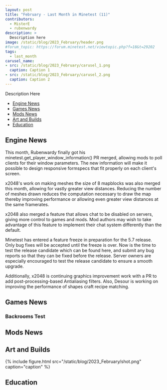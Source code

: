 ```yaml
---
layout: post
title: "February - Last Month in Minetest (11)"
contributors:
  - MisterE
  - rubenwardy
description: >
  Description here
image: /static/blog/2023_February/header.png
#forum_topic: https://forum.minetest.net/viewtopic.php?f=18&t=29202
tags:
  - last_month
carusel_name:
- src: /static/blog/2023_February/carusel_1.png
  caption: Caption 1
- src: /static/blog/2023_February/carusel_2.png
  caption: Caption 2
---
```


Description Here

<!-- more -->

- [Engine News](#engine-news)
- [Games News](#games-news)
- [Mods News](#mods-news)
- [Art and Builds](#art-and-builds)
- [Education](#education)


## Engine News

This month, Rubenwardy finally got his minetest.get_player_window_information()
PR merged, allowing mods to poll clients for their window parameters. The new
information will make it possible to design responsive formspecs that fit
properly on each client's screen.

x2048's work on making meshes the size of 8 mapblocks was also merged this
month, allowing for vastly greater view distances. Reducing the number of meshes
drawn reduces the computation necessary to draw the map thereby improving
performance or allowing even greater view distances at the same framerates.

x2048 also merged a feature that allows chat to be disabled on servers, giving
more control to games and mods. Mod authors may wish to take advantage of this
feature to implement their chat system differently than the default.

Minetest has entered a feature freeze in preparation for the 5.7 release. Only bug
fixes will be accepted until the freeze is over. Now is the time to test the
release candidate which can be found here, and submit any bug reports so that
they can be fixed before the release. Server owners are especially encouraged to
test the release candidate to ensure a smooth upgrade.

Additionally, x2048 is continuing graphics improvement work with a PR to add
post-processing-based Antialiasing filters. Also, Desour is working on improving
the performance of shapes craft recipe matching. 

## Games News

### Backrooms Test

## Mods News

## Art and Builds

{% include figure.html src="/static/blog/2023_February/shot.png"
    caption="caption" %}

## Education
